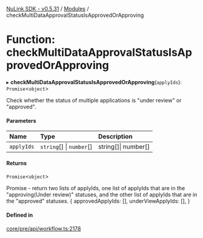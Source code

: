 [NuLink SDK - v0.5.31](../README.md) / [Modules](../modules.md) / checkMultiDataApprovalStatusIsApprovedOrApproving

# Function: checkMultiDataApprovalStatusIsApprovedOrApproving

▸ **checkMultiDataApprovalStatusIsApprovedOrApproving**(`applyIds`): `Promise`<`object`\>

Check whether the status of multiple applications is "under review" or "approved".

#### Parameters

| Name | Type | Description |
| :------ | :------ | :------ |
| `applyIds` | `string`[] \| `number`[] | string[]\| number[] |

#### Returns

`Promise`<`object`\>

Promise<object> - return two lists of applyIds, one list of applyIds that are in the "approving(Under review)" statuses, and the other list of applyIds that are in the "approved" statuses.
                 {
                  approvedApplyIds: [],
                  underViewApplyIds: [],
                 }

#### Defined in

[core/pre/api/workflow.ts:2178](https://github.com/NuLink-network/nulink-sdk/blob/b71aeb1/src/core/pre/api/workflow.ts#L2178)
